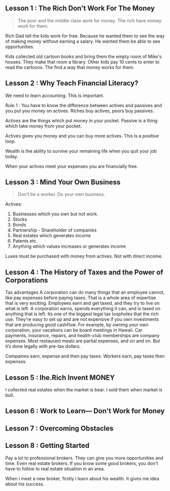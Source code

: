## Lesson 1 : The Rich Don't Work For The Money

> The poor and the middle class work for money. The rich have money work for them.

Rich Dad tell the kids work for free. Because he wanted them to see the way of making money without earning a salary. He wanted them be able to see opportunities.

Kids collected old cartoon books and bring them the empty room of Mike's houses. They make that room a library. Other kids pay 10 cents to enter to read the cartoons. The find a way that money works for them.

## Lesson 2 : Why Teach Financial Literacy?

We need to learn accounting. This is important.

Rule 1 : You have to know the difference between actives and passives and you put you money on actives. Riches buy actives, poors buy passives.

Actives are the things which put money in your pocket. Passive is a thing which take money from your pocket.

Actives gives you money and you can buy more actives. This is a positive loop.

Wealth is the ability to survive your remaining life when you quit your job today.

When your actives meet your expenses you are financially free.

## Lesson 3 : Mind Your Own Business

> Don't be a worker. Do your own business.

Actives:

1. Businesses which you own but not work.
2. Stocks
3. Bonds
4. Partnership - Shareholder of companies
5. Real estates which generates income
6. Patents etc.
7. Anything which values increases or generates income

Luxes must be purchased with money from actives. Not with direct income.

## Lesson 4 : The History of Taxes and the Power of Corporations

Tax advantages A corporation can do many things that an employee cannot, like pay expenses before paying taxes. That is a whole area of expertise that is very exciting. Employees earn and get taxed, and they try to live on what is left. A corporation earns, spends everything it can, and is taxed on anything that is left. Its one of the biggest legal tax loopholes that the rich use. They're easy to set up and are not expensive if you own investments that are producing good cashflow. For example, by owning your own corporation, your vacations can be board meetings in Hawaii. Car payments, insurance, repairs, and health-club memberships are company expenses. Most restaurant meals are partial expenses, and on and on. But it’s done legally with pre-tax dollars.

Compaines earn, expense and then pay taxes. Workers earn, pay taxes then expenses.

## Lesson 5 : Ihe.Rich Invent MONEY

I collected real estates when the market is bear. I sold them when market is bull.

## Lesson 6 : Work to Learn— Don't Work for Money

## Lesson 7 : Overcoming Obstacles

## Lesson 8 : Getting Started

Pay a lot to professional brokers. They can give you more opportunities and time. Even real estate brokers. If you know some good brokers, you don't have to follow to real estate situation in an area.

When i meet a new broker, firstly i learn about his wealth. It gives me idea about his success.
